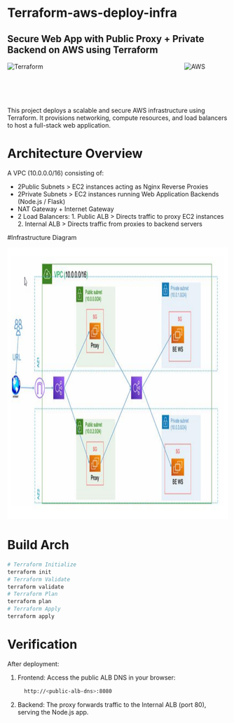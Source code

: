 # Terraform-aws-deploy-infra
## Secure Web App with Public Proxy + Private Backend on AWS using Terraform
<div style="display: flex; justify-content: space-between; align-items: center;">
  <img src="https://www.vectorlogo.zone/logos/terraformio/terraformio-ar21.svg"; alt="Terraform" width="100" height="100">
  <img src="https://www.vectorlogo.zone/logos/amazon_aws/amazon_aws-ar21.svg"; alt="AWS" width="100" height="100">
</div>
This project deploys a scalable and secure AWS infrastructure using Terraform.
It provisions networking, compute resources, and load balancers to host a full-stack web application.

# Architecture Overview
A VPC (10.0.0.0/16) consisting of:
- 2Public Subnets > EC2 instances acting as Nginx Reverse Proxies
- 2Private Subnets > EC2 instances running Web Application Backends (Node.js / Flask)
- NAT Gateway + Internet Gateway
- 2 Load Balancers:
      1. Public ALB > Directs traffic to proxy EC2 instances
      2. Internal ALB > Directs traffic from proxies to backend servers

#Infrastructure Diagram

<img src="https://github.com/ZaynabMohammed/ITI-Terraform/blob/master/arch.png" width="1100" height="620" >

# Build Arch
```bash
# Terraform Initialize
terraform init
# Terraform Validate
terraform validate
# Terraform Plan
terraform plan
# Terraform Apply
terraform apply
```
# Verification
After deployment:
1. Frontend: Access the public ALB DNS in your browser:
   ```bash
     http://<public-alb-dns>:8080
   ```
2. Backend: The proxy forwards traffic to the Internal ALB (port 80), serving the Node.js app.
   
   

